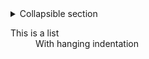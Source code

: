<style> 
h1 { font-size:24px; } 
h2 { font-size:22px; } 
h3 { font-size:20px; } 
h4 { font-size:18px; } 
h5 { font-size:16px; }  
table th { font-size:14px !important; text-align:left !important; }
table td { font-size:14px !important; text-align:left !important; }
</style>

<details>
  <summary>Collapsible section</summary>
  Lorem ipsum dolor sit amet, consectetur adipiscing elit. Aenean vehicula enim velit, ac maximus felis fermentum vitae. Suspendisse gravida in augue eget vehicula. Lorem ipsum dolor sit amet, consectetur adipiscing elit. Phasellus mattis ultricies tortor. Suspendisse ut dignissim libero. Mauris nec finibus diam, at cursus tortor. Pellentesque in pretium odio.
Ut et est quis ex laoreet mollis ac nec enim. Donec hendrerit lacus eget nisi cursus aliquet. Donec lacinia mauris urna, ac consequat arcu accumsan sit amet. Etiam in faucibus lectus. Aliquam ultrices ligula ligula, nec efficitur dui vulputate non. Quisque pulvinar feugiat sodales. Donec egestas nunc vel lobortis convallis.
</details>

<dl>
  <dt>This is a list</dt>
  <dd>With hanging indentation</dd>
</dl>
